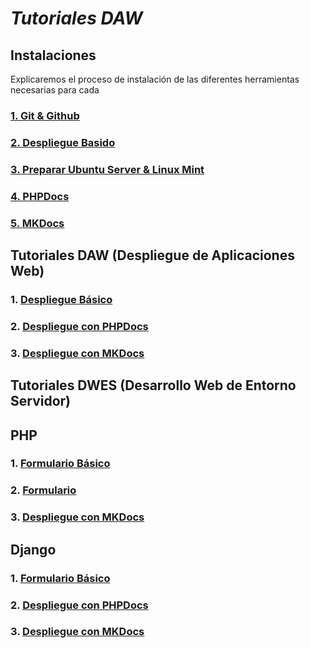 # **_Tutoriales DAW_**

## Instalaciones

Explicaremos el proceso de instalación de las diferentes herramientas necesarias para cada  

### [1. Git & Github](/DAW/Tutorial_Git.md)

### [2. Despliegue Basido](/DAW/Tutoriales/1.DespliegueBasico.md)

### [3. Preparar Ubuntu Server & Linux Mint](/DAW/Server&Mint.md)

### [4. PHPDocs](/DAW/Tutoriales/PHPDocs.md)

### [5. MKDocs](/DAW/Tutoriales/MKDocs.md)

## Tutoriales DAW (Despliegue de Aplicaciones Web)

### 1. [Despliegue Básico]()
### 2. [Despliegue con PHPDocs]()
### 3. [Despliegue con MKDocs]()

## Tutoriales DWES (Desarrollo Web de Entorno Servidor)

## PHP

### 1. [Formulario Básico]()
### 2. [Formulario]()
### 3. [Despliegue con MKDocs]()

## Django

### 1. [Formulario Básico]()
### 2. [Despliegue con PHPDocs]()
### 3. [Despliegue con MKDocs]()
